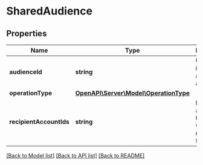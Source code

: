 # SharedAudience

## Properties
Name | Type | Description | Notes
------------ | ------------- | ------------- | -------------
**audienceId** | **string** | Unique identifier of an audience | 
**operationType** | [**OpenAPI\Server\Model\OperationType**](OperationType.md) |  | 
**recipientAccountIds** | **string** | List of ad account IDs to share with or revoke from. | 

[[Back to Model list]](../README.md#documentation-for-models) [[Back to API list]](../README.md#documentation-for-api-endpoints) [[Back to README]](../README.md)


